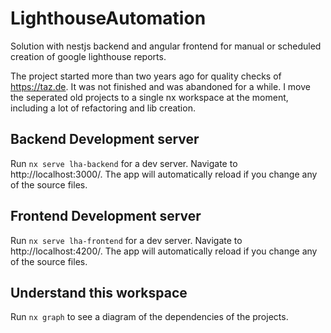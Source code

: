 # LighthouseAutomation

Solution with nestjs backend and angular frontend for manual or scheduled creation of google lighthouse reports.

The project started more than two years ago for quality checks of https://taz.de.
It was not finished and was abandoned for a while.
I move the seperated old projects to a single nx workspace at the moment, including a lot of refactoring and lib creation.

## Backend Development server

Run `nx serve lha-backend` for a dev server. Navigate to http://localhost:3000/. The app will automatically reload if you change any of the source files.

## Frontend Development server

Run `nx serve lha-frontend` for a dev server. Navigate to http://localhost:4200/. The app will automatically reload if you change any of the source files.

## Understand this workspace

Run `nx graph` to see a diagram of the dependencies of the projects.